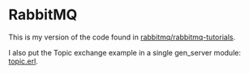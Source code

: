 # RabbitMQ

This is my version of the code found in [rabbitmq/rabbitmq-tutorials](https://github.com/rabbitmq/rabbitmq-tutorials/tree/master/erlang).

I also put the Topic exchange example in a single gen_server module: [topic.erl](https://github.com/PhilRunninger/RabbitMQ/blob/master/topic.erl).
